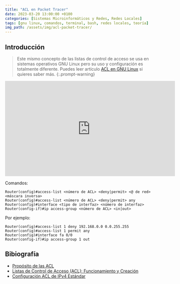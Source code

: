 ```yaml
---
title: "ACL en Packet Tracer"
date: 2023-03-20 13:00:00 +0100
categories: [Sistemas Microinformáticos y Redes, Redes Locales]
tags: [gnu linux, comandos, terminal, bash, redes locales, teoría]
img_path: /assets/img/acl-packet-tracer/
---
```


## Introducción

> Este mismo concepto de las listas de control de acceso se usa en sistemas operativos GNU Linux pero su uso y configuración es totalmente diferente. Puedes leer artículo [ACL en GNU Linux](/posts/acl-gnu-linux/) si quieres saber más.
{:.prompt-warning}

<iframe width="560" height="315" src="https://www.youtube.com/embed/QFxn656YhSA" title="YouTube video player" frameborder="0" allow="accelerometer; autoplay; clipboard-write; encrypted-media; gyroscope; picture-in-picture; web-share" allowfullscreen></iframe>

Comandos:

```console
Router(config)#access-list <número de ACL> <deny|permit> <@ de red> <máscara inversa>
Router(config)#access-list <número de ACL> <deny|permit> any
Router(config)#interface <tipo de interfaz> <número de interfaz>
Router(config-if)#ip access-group <número de ACL> <in|out>
```

Por ejemplo:

```console
Router(config)#access-list 1 deny 192.168.0.0 0.0.255.255
Router(config)#access-list 1 permit any
Router(config)#interface fa 0/0
Router(config-if)#ip access-group 1 out
```

## Bibiografía

- [Propósito de las ACL](https://ccnadesdecero.es/proposito-acl/)
- [Listas de Control de Acceso (ACL): Funcionamiento y Creación](https://ccnadesdecero.es/listas-control-acceso-acl-router-cisco/)
- [Configuración ACL de IPv4 Estándar](https://ccnadesdecero.es/configuracion-acl-ipv4-estandar/)

